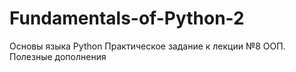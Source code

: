 # Fundamentals-of-Python-2
Основы языка Python
Практическое задание к лекции №8 
ООП. Полезные дополнения